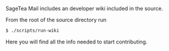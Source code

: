 SageTea Mail includes an developer wiki included in the source.

From the root of the source directory run

```bash
$ ./scripts/run-wiki
```

Here you will find all the info needed to start contributing.